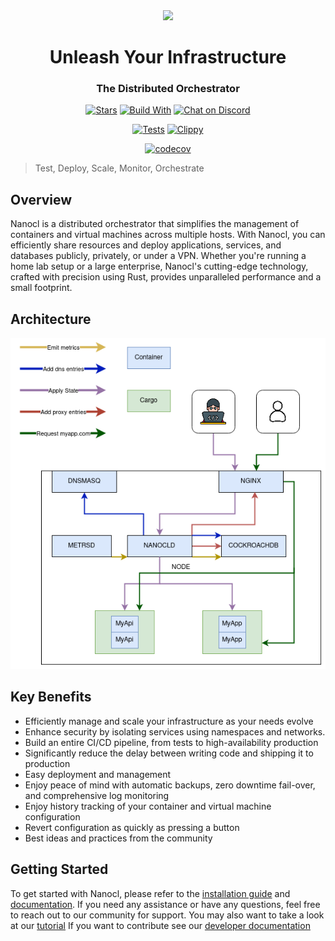 <div align="center">
  <img src="https://download.next-hat.com/ressources/images/logo.png" >
  <h1>Unleash Your Infrastructure</h1>
  <h3>The Distributed Orchestrator</h3>
  <p>

  [![Stars](https://img.shields.io/github/stars/nxthat/nanocl?label=%E2%AD%90%20stars%20%E2%AD%90)](https://github.com/nxthat/nanocl)
  [![Build With](https://img.shields.io/badge/built_with-Rust-dca282.svg?style=flat)](https://github.com/nxthat/nanocl)
  [![Chat on Discord](https://img.shields.io/discord/1011267493114949693?label=chat&logo=discord&style=flat)](https://discord.gg/WV4Aac8uZg)

  </p>

  <p>

  [![Tests](https://github.com/nxthat/nanocl/actions/workflows/tests.yml/badge.svg)](https://github.com/nxthat/nanocl/actions/workflows/tests.yml)
  [![Clippy](https://github.com/nxthat/nanocl/actions/workflows/clippy.yml/badge.svg)](https://github.com/nxthat/nanocl/actions/workflows/clippy.yml)

  </p>

  <p>

  [![codecov](https://codecov.io/gh/nxthat/nanocl/branch/nightly/graph/badge.svg?token=4I60HOW6HM)](https://codecov.io/gh/nxthat/nanocl)

  </p>

</div>

<blockquote>
 <span>
   Test, Deploy, Scale, Monitor, Orchestrate
 </span>
</blockquote>

## Overview

Nanocl is a distributed orchestrator that simplifies the management of containers and virtual machines across multiple hosts.
With Nanocl, you can efficiently share resources and deploy applications, services, and databases publicly, privately, or under a VPN.
Whether you're running a home lab setup or a large enterprise, Nanocl's cutting-edge technology, crafted with precision using Rust, provides unparalleled performance and a small footprint.


## Architecture

<div align="center">
  <img src="./doc/architecture.png" />
</div>


## Key Benefits

* Efficiently manage and scale your infrastructure as your needs evolve
* Enhance security by isolating services using namespaces and networks.
* Build an entire CI/CD pipeline, from tests to high-availability production
* Significantly reduce the delay between writing code and shipping it to production
* Easy deployment and management
* Enjoy peace of mind with automatic backups, zero downtime fail-over, and comprehensive log monitoring
* Enjoy history tracking of your container and virtual machine configuration
* Revert configuration as quickly as pressing a button
* Best ideas and practices from the community


## Getting Started

To get started with Nanocl, please refer to the [installation guide](https://docs.next-hat.com/setups/nanocl) and [documentation](https://docs.next-hat.com/references/nanocl/cli). If you need any assistance or have any questions, feel free to reach out to our community for support.
You may also want to take a look at our [tutorial](https://docs.next-hat.com/guides/nanocl/get-started)
If you want to contribute see our [developer documentation](./doc/developing.md)
